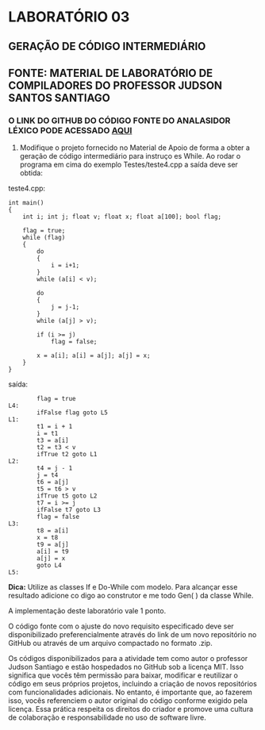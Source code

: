 # LABORATÓRIO 03

## GERAÇÃO DE CÓDIGO INTERMEDIÁRIO
## FONTE: MATERIAL DE LABORATÓRIO DE COMPILADORES DO PROFESSOR JUDSON SANTOS SANTIAGO

### O LINK DO GITHUB DO CÓDIGO FONTE DO ANALASIDOR LÉXICO PODE ACESSADO [AQUI](https://github.com/JudsonSS/Compiladores/tree/master/Labs/Lab11)


1. Modifique o projeto fornecido no Material de Apoio de forma a obter a geração de código intermediário para instruço es While. Ao rodar o programa em cima do exemplo Testes/teste4.cpp a saída deve ser obtida: 


teste4.cpp:
```
int main()
{
    int i; int j; float v; float x; float a[100]; bool flag;

    flag = true;
    while (flag)
    {
        do
        {
            i = i+1;
        } 
        while (a[i] < v);
        
        do
        {
            j = j-1;
        } 
        while (a[j] > v);
        
        if (i >= j)
            flag = false;
    
        x = a[i]; a[i] = a[j]; a[j] = x;
    }
}
```

saída:
```
        flag = true
L4:
        ifFalse flag goto L5
L1:
        t1 = i + 1
        i = t1
        t3 = a[i]
        t2 = t3 < v
        ifTrue t2 goto L1
L2:
        t4 = j - 1
        j = t4
        t6 = a[j]
        t5 = t6 > v
        ifTrue t5 goto L2
        t7 = i >= j
        ifFalse t7 goto L3
        flag = false
L3:
        t8 = a[i]
        x = t8
        t9 = a[j]
        a[i] = t9
        a[j] = x
        goto L4
L5:
```

<b>Dica:</b> Utilize as classes If e Do-While com modelo. Para alcançar esse resultado adicione co digo ao construtor e me todo Gen( ) da classe While.

A implementação deste laboratório vale 1 ponto.

O código fonte com o ajuste do novo requisito especificado deve ser disponibilizado preferencialmente através do link de um novo repositório no GitHub ou através de um arquivo compactado no formato .zip.

Os códigos disponibilizados para a atividade tem como autor o professor Judson Santiago e estão hospedados no GitHub sob a licença MIT. Isso significa que vocês têm permissão para baixar, modificar e reutilizar o código em seus próprios projetos, incluindo a criação de novos repositórios com funcionalidades adicionais. No entanto, é importante que, ao fazerem isso, vocês referenciem o autor original do código conforme exigido pela licença. Essa prática respeita os direitos do criador e promove uma cultura de colaboração e responsabilidade no uso de software livre.